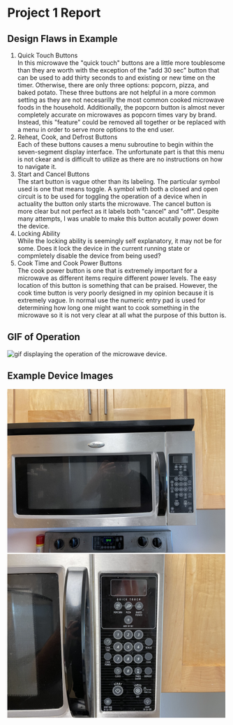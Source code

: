 # Project 1 Report

## Design Flaws in Example
1. Quick Touch Buttons  
  In this microwave the "quick touch" buttons are a little more toublesome than they are worth with the exception of the "add 30 sec" button that can be used to add thirty seconds to and existing or new time on the timer. Otherwise, there are only three options: popcorn, pizza, and baked potato. These three buttons are not helpful in a more common setting as they are not necesarilly the most common cooked microwave foods in the household. Additionally, the popcorn button is almost never completely accurate on microwaves as popcorn times vary by brand. Instead, this "feature" could be removed all together or be replaced with a menu in order to serve more options to the end user. 
2. Reheat, Cook, and Defrost Buttons  
  Each of these buttons causes a menu subroutine to begin within the seven-segment display interface. The unfortunate part is that this menu is not ckear and is difficult to utilize as there are no instructions on how to navigate it. 
3. Start and Cancel Buttons  
  The start button is vague other than its labeling. The particular symbol used is one that means toggle. A symbol with both a closed and open circuit is to be used for toggling the operation of a device when in actuality the button only starts the microwave. The cancel button is more clear but not perfect as it labels both "cancel" and "off". Despite many attempts, I was unable to make this button acutally power down the device.
4. Locking Ability  
  While the locking ability is seemingly self explanatory, it may not be for some. Does it lock the device in the current running state or compmletely disable the device from being used?
5. Cook Time and Cook Power Buttons  
  The cook power button is one that is extremely important for a microwave as different items require different power levels. The easy location of this button is something that can be praised. However, the cook time button is very poorly designed in my opinion because it is extremely vague. In normal use the numeric entry pad is used for determining how long one might want to cook something in the microwave so it is not very clear at all what the purpose of this button is.

## GIF of Operation
![gif displaying the operation of the microwave device.](https://github.com/mattpadgett/p1.MatthewPadgett/blob/report/operation.gif)

## Example Device Images
<img src="https://github.com/mattpadgett/p1.MatthewPadgett/blob/report/1.jpg" alt="microwave image" width="500"></img>
<img src="https://github.com/mattpadgett/p1.MatthewPadgett/blob/report/3.jpg" alt="microwave image" width="500"></img>
